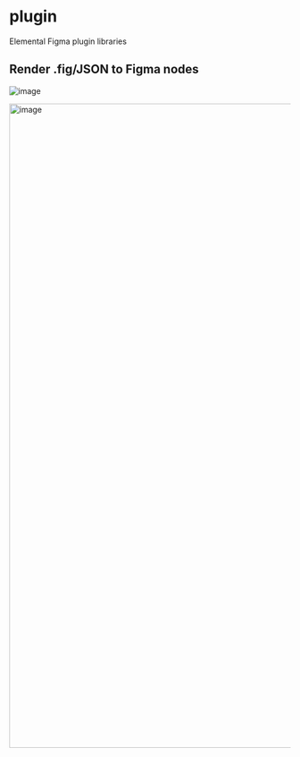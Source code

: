 # plugin
Elemental Figma plugin libraries

## Render .fig/JSON to Figma nodes

![image](https://github.com/elemental-figma/plugin/assets/6757532/09da0a79-d7d2-4682-875a-d82660e498e8)

<img width="1152" alt="image" src="https://github.com/elemental-figma/plugin/assets/6757532/23ad691e-df25-4a73-a9c8-7888e6697506">
